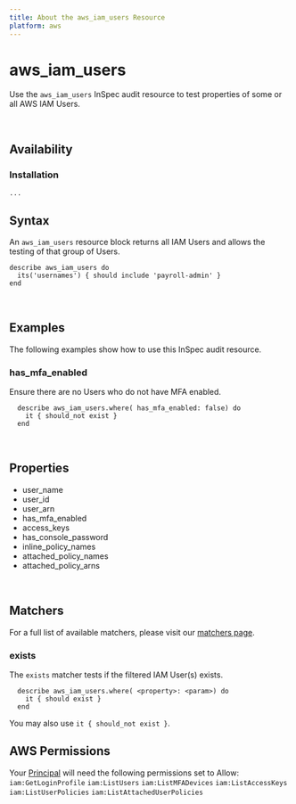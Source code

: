 ```yaml
---
title: About the aws_iam_users Resource
platform: aws
---
```


# aws\_iam\_users

Use the `aws_iam_users` InSpec audit resource to test properties of some or all AWS IAM Users.


<br>

## Availability

### Installation

    ...


## Syntax

An `aws_iam_users` resource block returns all IAM Users and allows the testing of that group of Users.

    describe aws_iam_users do
      its('usernames') { should include 'payroll-admin' }
    end

<br>

## Examples

The following examples show how to use this InSpec audit resource.


### has\_mfa\_enabled

Ensure there are no Users who do not have MFA enabled.

      describe aws_iam_users.where( has_mfa_enabled: false) do
        it { should_not exist }
      end
<br>

## Properties

* user_name 
* user_id
* user_arn 
* has_mfa_enabled
* access_keys
* has_console_password
* inline_policy_names
* attached_policy_names
* attached_policy_arns

<br>

## Matchers

For a full list of available matchers, please visit our [matchers page](https://www.inspec.io/docs/reference/matchers/).

### exists

The `exists` matcher tests if the filtered IAM User(s) exists.

      describe aws_iam_users.where( <property>: <param>) do
        it { should exist }
      end
You may also use `it { should_not exist }`.
    
## AWS Permissions

Your [Principal](https://docs.aws.amazon.com/IAM/latest/UserGuide/intro-structure.html#intro-structure-principal) will need the following permissions set to Allow: 
`iam:GetLoginProfile` 
`iam:ListUsers` 
`iam:ListMFADevices` 
`iam:ListAccessKeys` 
`iam:ListUserPolicies` 
`iam:ListAttachedUserPolicies` 
